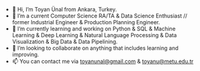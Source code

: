 - 👋 Hi, I’m Toyan Ünal from Ankara, Turkey.
- 👀 I’m a current Computer Science RA/TA & Data Science Enthusiast // former Industrial Engineer & Production Planning Engineer.
- 🌱 I’m currently learning and working on Python & SQL & Machine Learning & Deep Learning & Natural Language Processing & Data Visualization & Big Data & Data Pipelining.
- 💞️ I’m looking to collaborate on anything that includes learning and improving.
- 📫 You can contact me via toyanunal@gmail.com & toyanu@metu.edu.tr

<!---
toyanunal/toyanunal is a ✨ special ✨ repository because its `README.md` (this file) appears on your GitHub profile.
You can click the Preview link to take a look at your changes.
--->

